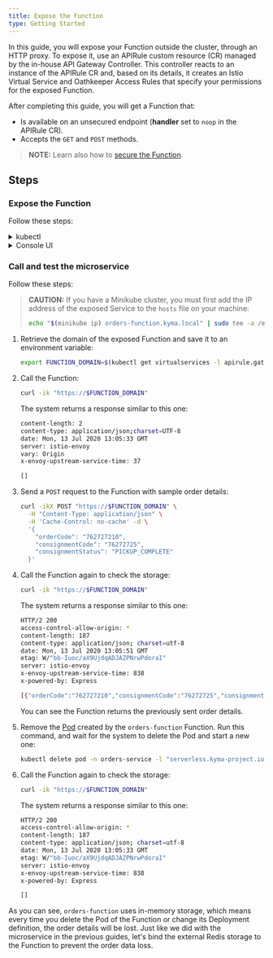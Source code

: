 ```yaml
---
title: Expose the Function
type: Getting Started
---
```


In this guide, you will expose your Function outside the cluster, through an HTTP proxy. To expose it, use an APIRule custom resource (CR) managed by the in-house API Gateway Controller. This controller reacts to an instance of the APIRule CR and, based on its details, it creates an Istio Virtual Service and Oathkeeper Access Rules that specify your permissions for the exposed Function.

After completing this guide, you will get a Function that:

- Is available on an unsecured endpoint (**handler** set to `noop` in the APIRule CR).
- Accepts the `GET` and `POST` methods.

> **NOTE:** Learn also how to [secure the Function](/components/api-gateway#tutorials-expose-and-secure-a-service-deploy-expose-and-secure-the-sample-resources).

## Steps

### Expose the Function

Follow these steps:

<div tabs name="steps" group="expose-function">
  <details>
  <summary label="kubectl">
  kubectl
  </summary>

1. Create an APIRule CR for the Function. It is exposed on port `80`, which is the default port of the [Service](/components/serverless/#architecture-architecture).

  ```yaml
  cat <<EOF | kubectl apply -f -
    apiVersion: gateway.kyma-project.io/v1alpha1
    kind: APIRule
    metadata:
      name: orders-function
      namespace: orders-service
    spec:
      gateway: kyma-gateway.kyma-system.svc.cluster.local
      rules:
        - path: /.*
          accessStrategies:
            - config: {}
              handler: noop
          methods: ["GET","POST"]
      service:
        host: orders-function
        name: orders-function
        port: 80
  EOF
  ```

2. Check that the APIRule was created and has the `OK` status:

  ```bash
  kubectl get apirules orders-function -n orders-service -o=jsonpath='{.status.APIRuleStatus.code}'
  ```

3. Access the Function's external address:

   ```bash
   curl https://orders-function.{CLUSTER_DOMAIN}
   ```

    </details>
    <details>
    <summary label="console-ui">
    Console UI
    </summary>

1. From the drop-down list in the top navigation panel, select the `orders-service` Namespace.

2. Go to **Configuration** > **API Rules** in the left navigation panel and select **Create API Rule**.

3. In the **General settings** section:

    - Enter `orders-function` as the API Rule's **Name**.

    >**NOTE:** The APIRule CR can have a name different from that of the Function, but it is recommended that all related resources share common names.

    - Enter `orders-function` as **Hostname** to indicate the host on which you want to expose your Function.

    - Select `orders-function` as the **Service** that indicates the Function you want to expose.

4. In the **Access strategies** section, leave the default settings, with the `GET` and `POST` methods and the `noop` handler selected.

5. Select **Create** to confirm the changes.

    A message appears on the screen confirming that the changes were saved.

6. Once the pop-up box closes, check that you can access the Function by selecting the HTTPS link under the **Host** column of the new `orders-function` API Rule.

    </details>
</div>

### Call and test the microservice

Follow these steps:

> **CAUTION:** If you have a Minikube cluster, you must first add the IP address of the exposed Service to the `hosts` file on your machine:
>
> ```bash
> echo "$(minikube ip) orders-function.kyma.local" | sudo tee -a /etc/hosts
> ```

1. Retrieve the domain of the exposed Function and save it to an environment variable:

   ```bash
   export FUNCTION_DOMAIN=$(kubectl get virtualservices -l apirule.gateway.kyma-project.io/v1alpha1=orders-function.orders-service -n orders-service -o=jsonpath='{.items[*].spec.hosts[0]}')
   ```

2. Call the Function:

   ```bash
   curl -ik "https://$FUNCTION_DOMAIN"
   ```

   The system returns a response similar to this one:

   ```bash
   content-length: 2
   content-type: application/json;charset=UTF-8
   date: Mon, 13 Jul 2020 13:05:33 GMT
   server: istio-envoy
   vary: Origin
   x-envoy-upstream-service-time: 37

   []
   ```

3. Send a `POST` request to the Function with sample order details:

   ```bash
   curl -ikX POST "https://$FUNCTION_DOMAIN" \
     -H "Content-Type: application/json" \
     -H 'Cache-Control: no-cache' -d \
     '{
       "orderCode": "762727210",
       "consignmentCode": "76272725",
       "consignmentStatus": "PICKUP_COMPLETE"
     }'
   ```

4. Call the Function again to check the storage:

   ```bash
   curl -ik "https://$FUNCTION_DOMAIN"
   ```

   The system returns a response similar to this one:

   ```bash
   HTTP/2 200
   access-control-allow-origin: *
   content-length: 187
   content-type: application/json; charset=utf-8
   date: Mon, 13 Jul 2020 13:05:51 GMT
   etag: W/"bb-Iuoc/aX9UjdqADJAZPNrwPdoraI"
   server: istio-envoy
   x-envoy-upstream-service-time: 838
   x-powered-by: Express

   [{"orderCode":"762727210","consignmentCode":"76272725","consignmentStatus":"PICKUP_COMPLETE"}]
   ```

   You can see the Function returns the previously sent order details.

5. Remove the [Pod](https://kubernetes.io/docs/concepts/workloads/pods/) created by the `orders-function` Function. Run this command, and wait for the system to delete the Pod and start a new one:

   ```bash
   kubectl delete pod -n orders-service -l "serverless.kyma-project.io/function-name=orders-function"
   ```

6. Call the Function again to check the storage:

   ```bash
   curl -ik "https://$FUNCTION_DOMAIN"
   ```

   The system returns a response similar to this one:

   ```bash
   HTTP/2 200
   access-control-allow-origin: *
   content-length: 187
   content-type: application/json; charset=utf-8
   date: Mon, 13 Jul 2020 13:05:33 GMT
   etag: W/"bb-Iuoc/aX9UjdqADJAZPNrwPdoraI"
   server: istio-envoy
   x-envoy-upstream-service-time: 838
   x-powered-by: Express

   []
   ```

As you can see, `orders-function` uses in-memory storage, which means every time you delete the Pod of the Function or change its Deployment definition, the order details will be lost. Just like we did with the microservice in the previous guides, let's bind the external Redis storage to the Function to prevent the order data loss.
